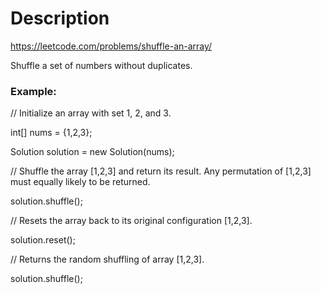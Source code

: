 # Description
https://leetcode.com/problems/shuffle-an-array/

Shuffle a set of numbers without duplicates.


### Example:

// Initialize an array with set 1, 2, and 3.

int[] nums = {1,2,3};

Solution solution = new Solution(nums);

// Shuffle the array [1,2,3] and return its result. Any permutation of [1,2,3] must equally likely to be returned.

solution.shuffle();

// Resets the array back to its original configuration [1,2,3].

solution.reset();

// Returns the random shuffling of array [1,2,3].

solution.shuffle();
